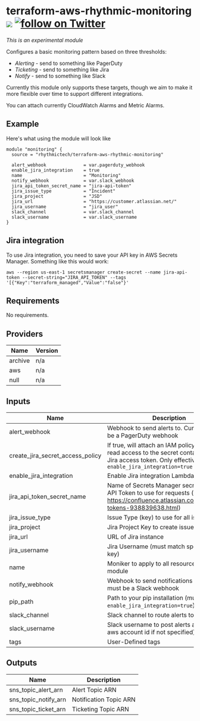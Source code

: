 # terraform-aws-rhythmic-monitoring [![](https://github.com/rhythmictech/terraform-aws-rhythmic-monitoring/workflows/pre-commit-check/badge.svg)](https://github.com/rhythmictech/terraform-aws-rhythmic-monitoring/actions) <a href="https://twitter.com/intent/follow?screen_name=RhythmicTech"><img src="https://img.shields.io/twitter/follow/RhythmicTech?style=social&logo=RhythmicTech" alt="follow on Twitter"></a>

_This is an experimental module_

Configures a basic monitoring pattern based on three thresholds:

* *Alerting* - send to something like PagerDuty
* *Ticketing* - send to something like Jira
* *Notify* - send to something like Slack

Currently this module only supports these targets, though we aim to make it more flexible over time to support different integrations.

You can attach currently CloudWatch Alarms and Metric Alarms.

## Example
Here's what using the module will look like
```
module "monitoring" {
  source = "rhythmictech/terraform-aws-rhythmic-monitoring"

  alert_webhook              = var.pagerduty_webhook
  enable_jira_integration    = true
  name                       = "Monitoring"
  notify_webhook             = var.slack_webhook
  jira_api_token_secret_name = "jira-api-token"
  jira_issue_type            = "Incident"
  jira_project               = "JSD"
  jira_url                   = "https://customer.atlassian.net/"
  jira_username              = "jira_user"
  slack_channel              = var.slack_channel
  slack_username             = var.slack_username
}
```

## Jira integration
To use Jira integration, you need to save your API key in AWS Secrets Manager. Something like this would work:

```
aws --region us-east-1 secretsmanager create-secret --name jira-api-token --secret-string="JIRA_API_TOKEN" --tags '[{"Key":"terraform_managed","Value":"false"}'
```

<!-- BEGINNING OF PRE-COMMIT-TERRAFORM DOCS HOOK -->
## Requirements

No requirements.

## Providers

| Name | Version |
|------|---------|
| archive | n/a |
| aws | n/a |
| null | n/a |

## Inputs

| Name | Description | Type | Default | Required |
|------|-------------|------|---------|:--------:|
| alert\_webhook | Webhook to send alerts to. Currently muyst be a PagerDuty webhook | `string` | n/a | yes |
| create\_jira\_secret\_access\_policy | If true, will attach an IAM policy granting read access to the secret containing the Jira access token. Only effective if `enable_jira_integration=true` | `bool` | `true` | no |
| enable\_jira\_integration | Enable Jira integration Lambda | `bool` | `false` | no |
| jira\_api\_token\_secret\_name | Name of Secrets Manager secret containing API Token to use for requests (see https://confluence.atlassian.com/cloud/api-tokens-938839638.html) | `string` | `null` | no |
| jira\_issue\_type | Issue Type (key) to use for all issues | `string` | `null` | no |
| jira\_project | Jira Project Key to create issues in | `string` | `null` | no |
| jira\_url | URL of Jira instance | `string` | `null` | no |
| jira\_username | Jira Username (must match specified API key) | `string` | `null` | no |
| name | Moniker to apply to all resources in the module | `string` | n/a | yes |
| notify\_webhook | Webhook to send notifications to. Currently must be a Slack webhook | `string` | n/a | yes |
| pip\_path | Path to your pip installation (must be valid if `enable_jira_integration=true`) | `string` | `"/usr/local/bin/pip"` | no |
| slack\_channel | Slack channel to route alerts to | `string` | n/a | yes |
| slack\_username | Slack username to post alerts as (will use aws account id if not specified) | `string` | `""` | no |
| tags | User-Defined tags | `map(string)` | `{}` | no |

## Outputs

| Name | Description |
|------|-------------|
| sns\_topic\_alert\_arn | Alert Topic ARN |
| sns\_topic\_notify\_arn | Notification Topic ARN |
| sns\_topic\_ticket\_arn | Ticketing Topic ARN |

<!-- END OF PRE-COMMIT-TERRAFORM DOCS HOOK -->
